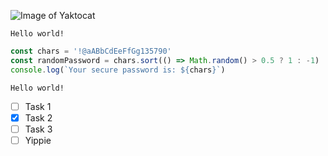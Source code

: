 ![Image of Yaktocat](https://octodex.github.com/images/yaktocat.png)
```
Hello world!
```

```js
const chars = '!@aABbCdEeFfGg135790'
const randomPassword = chars.sort(() => Math.random() > 0.5 ? 1 : -1)
console.log(`Your secure password is: ${chars}`)
```

`Hello world!`
- [ ] Task 1
- [X] Task 2
- [ ] Task 3
- [ ] Yippie
